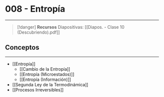 # 008 - Entropía
***
> [!danger]  **Recursos**
> Diapositivas: [[Diapos. - Clase 10 (Descubriendo).pdf]]
## Conceptos
***
- [[Entropía]]
	- [[Cambio de la Entropía]]
	- [[Entropía (Microestados)]]
	- [[Entropía (Información)]]
- [[Segunda Ley de la Termodinámica]]
- [[Procesos Irreversibles]]
